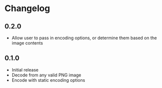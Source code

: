 # Changelog

## 0.2.0

* Allow user to pass in encoding options, or determine them based on the image contents

## 0.1.0

* Initial release
* Decode from any valid PNG image
* Encode with static encoding options
